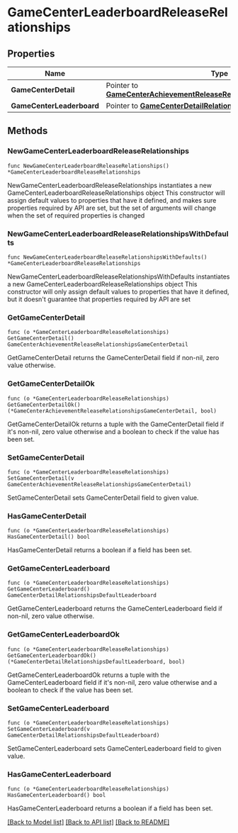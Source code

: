 # GameCenterLeaderboardReleaseRelationships

## Properties

Name | Type | Description | Notes
------------ | ------------- | ------------- | -------------
**GameCenterDetail** | Pointer to [**GameCenterAchievementReleaseRelationshipsGameCenterDetail**](GameCenterAchievementReleaseRelationshipsGameCenterDetail.md) |  | [optional] 
**GameCenterLeaderboard** | Pointer to [**GameCenterDetailRelationshipsDefaultLeaderboard**](GameCenterDetailRelationshipsDefaultLeaderboard.md) |  | [optional] 

## Methods

### NewGameCenterLeaderboardReleaseRelationships

`func NewGameCenterLeaderboardReleaseRelationships() *GameCenterLeaderboardReleaseRelationships`

NewGameCenterLeaderboardReleaseRelationships instantiates a new GameCenterLeaderboardReleaseRelationships object
This constructor will assign default values to properties that have it defined,
and makes sure properties required by API are set, but the set of arguments
will change when the set of required properties is changed

### NewGameCenterLeaderboardReleaseRelationshipsWithDefaults

`func NewGameCenterLeaderboardReleaseRelationshipsWithDefaults() *GameCenterLeaderboardReleaseRelationships`

NewGameCenterLeaderboardReleaseRelationshipsWithDefaults instantiates a new GameCenterLeaderboardReleaseRelationships object
This constructor will only assign default values to properties that have it defined,
but it doesn't guarantee that properties required by API are set

### GetGameCenterDetail

`func (o *GameCenterLeaderboardReleaseRelationships) GetGameCenterDetail() GameCenterAchievementReleaseRelationshipsGameCenterDetail`

GetGameCenterDetail returns the GameCenterDetail field if non-nil, zero value otherwise.

### GetGameCenterDetailOk

`func (o *GameCenterLeaderboardReleaseRelationships) GetGameCenterDetailOk() (*GameCenterAchievementReleaseRelationshipsGameCenterDetail, bool)`

GetGameCenterDetailOk returns a tuple with the GameCenterDetail field if it's non-nil, zero value otherwise
and a boolean to check if the value has been set.

### SetGameCenterDetail

`func (o *GameCenterLeaderboardReleaseRelationships) SetGameCenterDetail(v GameCenterAchievementReleaseRelationshipsGameCenterDetail)`

SetGameCenterDetail sets GameCenterDetail field to given value.

### HasGameCenterDetail

`func (o *GameCenterLeaderboardReleaseRelationships) HasGameCenterDetail() bool`

HasGameCenterDetail returns a boolean if a field has been set.

### GetGameCenterLeaderboard

`func (o *GameCenterLeaderboardReleaseRelationships) GetGameCenterLeaderboard() GameCenterDetailRelationshipsDefaultLeaderboard`

GetGameCenterLeaderboard returns the GameCenterLeaderboard field if non-nil, zero value otherwise.

### GetGameCenterLeaderboardOk

`func (o *GameCenterLeaderboardReleaseRelationships) GetGameCenterLeaderboardOk() (*GameCenterDetailRelationshipsDefaultLeaderboard, bool)`

GetGameCenterLeaderboardOk returns a tuple with the GameCenterLeaderboard field if it's non-nil, zero value otherwise
and a boolean to check if the value has been set.

### SetGameCenterLeaderboard

`func (o *GameCenterLeaderboardReleaseRelationships) SetGameCenterLeaderboard(v GameCenterDetailRelationshipsDefaultLeaderboard)`

SetGameCenterLeaderboard sets GameCenterLeaderboard field to given value.

### HasGameCenterLeaderboard

`func (o *GameCenterLeaderboardReleaseRelationships) HasGameCenterLeaderboard() bool`

HasGameCenterLeaderboard returns a boolean if a field has been set.


[[Back to Model list]](../README.md#documentation-for-models) [[Back to API list]](../README.md#documentation-for-api-endpoints) [[Back to README]](../README.md)


